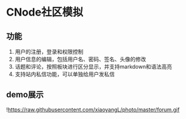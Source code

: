 CNode社区模拟
======
功能
-----
1. 用户的注册，登录和权限控制
2. 用户信息的编辑，包括用户名、密码、签名、头像的修改
3. 话题和评论，按照板块进行区分显示，并支持markdown和语法高亮
4. 支持站内私信功能，可以单独给用户发私信

demo展示
-----
!https://raw.githubusercontent.com/xiaoyangL/photo/master/forum.gif
